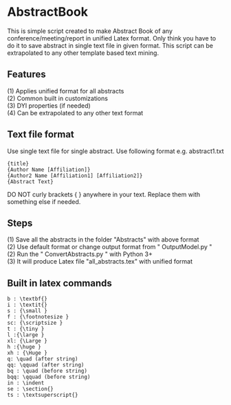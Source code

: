 # AbstractBook
This is simple script created to make Abstract Book of any conference/meeting/report in unified Latex format. Only think you have to do it to save abstract in single text file in given format. This script can be extrapolated to any other template based text mining. 

## Features
(1) Applies unified format for all abstracts <br>
(2) Common built in customizations <br>
(3) DYI properties (if needed) <br>
(4) Can be extrapolated to any other text format

## Text file format
Use single text file for single abstract. Use following format
e.g. abstract1.txt

    {title}
    {Author Name [Affiliation]}
    {Author2 Name [Affiliation1] [Affiliation2]}
    {Abstract Text}
    
DO NOT curly brackets { } anywhere in your text. Replace them with something else if needed.

## Steps
(1) Save all the abstracts in the folder "Abstracts" with above format <br>
(2) Use default format or change output format from " OutputModel.py " <br>
(2) Run the " ConvertAbstracts.py " with Python 3+ <br>
(3) It will produce Latex file "all_abstracts.tex" with unified format

## Built in latex commands
    b : \textbf{}
    i : \textit{}
    s : {\small }
    f : {\footnotesize }
    sc: {\scriptsize }
    t : {\tiny }
    l :{\large }
    xl: {\Large }
    h :{\huge }
    xh : {\Huge }
    q: \quad (after string)
    qq: \qquad (after string)
    bq : \quad (before string)
    bqq: \qquad (before string)
    in : \indent
    se : \section{}
    ts : \textsuperscript{}
